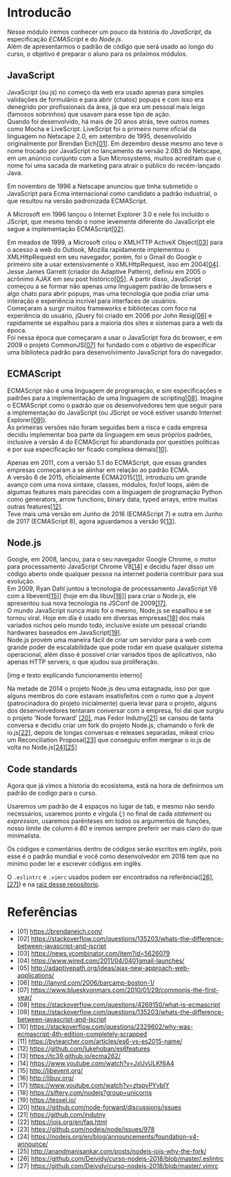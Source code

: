 # Introducão

Nesse módulo iremos conhecer um pouco da história do *JavaScript*, da especificação *ECMAScript*  e do *Node.js*. <br />
Além de apresentarmos o padrão de código que será usado ao longo do curso, o objetivo é preparar o aluno para os próximos módulos.

<a id="introduction-javascript"></a>
## JavaScript

JavaScript (ou js) no começo da web era usado apenas para simples validações de formulário e para abrir (chatos) popups e com isso era denegrido por profissionais da área, já que era um pessoal mais leigo (famosos sobrinhos) que usavam para esse tipo de ação. <br />
Quando foi desenvolvido, há mais de 20 anos atrás, teve outros nomes como Mocha e LiveScript. LiveScript foi o primeiro nome oficial da linguagem no Netscape 2.0, em setembro de 1995, desenvolvido originalmente por Brendan Eich[[01]](https://brendaneich.com/).
Em dezembro desse mesmo ano teve o nome trocado por JavaScript no lançamento da versão 2.0B3 do Netscape, em um anúncio conjunto com a Sun Microsystems, muitos acreditam que o nome foi uma sacada de marketing para atrair o público do recém-lançado Java.

Em novembro de 1996 a Netscape anunciou que tinha submetido o JavaScript para Ecma internacional como candidato a padrão industrial, o que resultou na versão padronizada ECMAScript.

A Microsoft em 1996 lançou o Internet Explorer 3.0 e nele foi incluído o JScript, que mesmo tendo o nome levemente diferente do JavaScript ele segue a implementação ECMAScript[[02]](https://stackoverflow.com/questions/135203/whats-the-difference-between-javascript-and-jscript).

Em meados de 1999, a Microsoft criou o XMLHTTP ActiveX Object[[03]](https://news.ycombinator.com/item?id=5626079) para o acesso a web do Outlook, Mozilla rapidamente implementou o XMLHttpRequest em seu navegador, porém, foi o Gmail do Google o primeiro site a usar extensivamente o XMLHttpRequest, isso em 2004[[04]](https://www.wired.com/2011/04/0401gmail-launches/).<br />
Jesse James Garrett (criador do Adaptive Pattern), definiu em 2005 o acrônimo AJAX em seu post histórico[[05]](http://adaptivepath.org/ideas/ajax-new-approach-web-applications/). A partir disso, JavaScript começou a se formar não apenas uma linguagem padrão de browsers e algo chato para abrir popups, mas uma tecnologia que podia criar uma interação e experiência incrível para interfaces de usuários. <br />
Começaram a surgir muitos frameworks e bibliotecas com foco na experiência do usuário, jQuery foi criado em 2006 por John Resig[[06]](http://lanyrd.com/2006/barcamp-boston-1/) e rapidamente se espalhou para a maioria dos sites e sistemas para a web da época. <br />
Foi nessa época que começaram a usar o JavaScript fora do browser, e em 2009 o projeto CommonJS[[07]](https://www.blueskyonmars.com/2010/01/29/commonjs-the-first-year/) foi fundado com o objetivo de especificar uma biblioteca padrão para desenvolvimento JavaScript fora do navegador.

<a id="introduction-ecmascript"></a>
## ECMAScript

ECMAScript não é uma linguagem de programação, e sim especificações e padrões para a implementação de uma linguagem de scripting[[08]](https://stackoverflow.com/questions/4269150/what-is-ecmascript). Imagine o ECMAScript como o padrão que os desenvolvedores tem que seguir para a implementação do JavaScript (ou JScript se você estiver usando Internet Explorer[[09]](#https://stackoverflow.com/questions/135203/whats-the-difference-between-javascript-and-jscript)).<br />
As primeiras versões não foram seguidas bem a risca e cada empresa decidiu implementar boa parte da linguagem em seus próprios padrões, inclusive a versão 4 do ECMAScript foi abandonada por questões políticas e por sua especificação ter ficado complexa demais[[10]](https://stackoverflow.com/questions/2329602/why-was-ecmascript-4th-edition-completely-scrapped).

Apenas em 2011, com a versão 5.1 do ECMAScript, que essas grandes empresas começaram a se alinhar em relação ao padrão ECMA.<br />
A versão 6 de 2015, oficialmente ECMA2015[[11]](https://bytearcher.com/articles/es6-vs-es2015-name/), introduziu um grande avanço com uma nova sintaxe, classes, módulos, for/of loops, além de algumas features mais parecidas com a linguagem de programação Python como generators, arrow functions, binary data, typed arrays, entre muitas outras features[[12]](https://github.com/lukehoban/es6features). <br />
Teve mais uma versão em Junho de 2016 (ECMAScript 7) e outra em Junho de 2017 (ECMAScript 8), agora aguardamos a versão 9[[13]](https://tc39.github.io/ecma262/).

<a id='introduction-nodejs'></a>
## Node.js

Google, em 2008, lançou, para o seu navegador Google Chrome, o motor para processamento JavaScript Chrome V8[[14]](https://www.youtube.com/watch?v=JxUvULKf6A4) e decidiu fazer disso um código aberto onde qualquer pessoa na internet poderia contribuir para sua evolução.<br />
Em 2009, Ryan Dahl juntou a tecnologia de processamento JavaScript V8 com a libevent[[15]](http://libevent.org/)] (hoje em dia libuv[[16]](http://libuv.org/)] para criar o Node.js, ele apresentou sua nova tecnologia na JSConf de 2009[[17]](https://www.youtube.com/watch?v=ztspvPYybIY).<br />
O mundo JavaScript nunca mais foi o mesmo, Node.js se espalhou e se tornou viral. Hoje em dia é usado em diversas empresas[[18]](https://siftery.com/nodejs?group=unicorns) dos mais variados nichos pelo mundo todo, inclusive existe um pessoal criando hardwares baseados em JavaScript[[19]](https://tessel.io/).<br />
Node.js provém uma maneira fácil de criar um servidor para a web com grande poder de escalabilidade que pode rodar em quase qualquer sistema operacional, além disso é possível criar variados tipos de aplicativos, não apenas HTTP servers, o que ajudou sua proliferação.

[img e testo explicando funcionamento interno]

Na metade de 2014 o projeto Node.js deu uma estagnada, isso por que alguns membros do core estavam insatisfeitos com o rumo que a Joyent (patrocinadora do projeto inicialmente) queria levar para o projeto, alguns dos desenvolvedores tentaram conversar com a empresa, foi dai que surgiu o projeto 'Node forward' [[20]](https://github.com/node-forward/discussions/issues), mas Fedor Indutny[[21]](https://github.com/indutny) se cansou de tanta conversa e decidiu criar um fork do projeto Node.js, chamando o fork de io.js[[22]](https://iojs.org/en/faq.html), depois de longas conversas e releases separadas, mikeal criou um Reconciliation Proposal[[23]](https://github.com/nodejs/node/issues/978) que conseguiu enfim mergear o io.js de volta no Node.js[[24]](https://nodejs.org/en/blog/announcements/foundation-v4-announce/)[[25]](http://anandmanisankar.com/posts/nodejs-iojs-why-the-fork/)

<a id='introduction-codestandards'></a>
## Code standards
Agora que já vimos a historia do ecosistema, está na hora de definirmos um padrão de codigo para o curso.

Usaremos um padrão de 4 espaços no lugar de tab, e mesmo não sendo necessários, usaremos ponto e vírgula (*;*) no final de cada *statement* ou *expression*, usaremos parênteses em todos os argumentos de funções, nosso limite de column é *80* e iremos sempre preferir ser mais claro do que minimalista.

Os códigos e comentários dentro de códigos serão escritos em *inglês*, pois esse é o padrão mundial e você como desenvolvedor em 2018 tem que no mínimo poder ler e escrever códigos em inglês.

O `.eslintrc` e `.vimrc` usados podem ser encontrados na referência([[26]](https://github.com/Deividy/curso-nodejs-2018/blob/master/.eslintrc), [[27]](https://github.com/Deividy/curso-nodejs-2018/blob/master/.vimrc)) e na [raíz desse repositorio](https://github.com/Deividy/curso-nodejs-2018/).

# Referências

<a id='ref-1'></a>
- [01] https://brendaneich.com/
<a id='ref-2'></a>
- [02] https://stackoverflow.com/questions/135203/whats-the-difference-between-javascript-and-jscript
<a id='ref-3'></a>
- [03] https://news.ycombinator.com/item?id=5626079
<a id='ref-4'></a>
- [04] https://www.wired.com/2011/04/0401gmail-launches/
<a id='ref-5'></a>
- [05] http://adaptivepath.org/ideas/ajax-new-approach-web-applications/
<a id='ref-6'></a>
- [06] http://lanyrd.com/2006/barcamp-boston-1/
<a id='ref-7'></a>
- [07] https://www.blueskyonmars.com/2010/01/29/commonjs-the-first-year/
<a id='ref-8'></a>
- [08] https://stackoverflow.com/questions/4269150/what-is-ecmascript
<a id='ref-9'></a>
- [09] https://stackoverflow.com/questions/135203/whats-the-difference-between-javascript-and-jscript
<a id='ref-10'></a>
- [10] https://stackoverflow.com/questions/2329602/why-was-ecmascript-4th-edition-completely-scrapped
<a id='ref-11'></a>
- [11] https://bytearcher.com/articles/es6-vs-es2015-name/
<a id='ref-12'></a>
- [12] https://github.com/lukehoban/es6features
<a id='ref-13'></a>
- [13] https://tc39.github.io/ecma262/
<a id='ref-14'></a>
- [14] https://www.youtube.com/watch?v=JxUvULKf6A4
<a id='ref-15'></a>
- [15] http://libevent.org/
<a id='ref-16'></a>
- [16] http://libuv.org/
<a id='ref-17'></a>
- [17] https://www.youtube.com/watch?v=ztspvPYybIY
<a id='ref-18'></a>
- [18] https://siftery.com/nodejs?group=unicorns
<a id='ref-19'></a>
- [19] https://tessel.io/
<a id='ref-20'></a>
- [20] https://github.com/node-forward/discussions/issues
<a id='ref-21'></a>
- [21] https://github.com/indutny
<a id='ref-22'></a>
- [22] https://iojs.org/en/faq.html
<a id='ref-23'></a>
- [23] https://github.com/nodejs/node/issues/978
<a id='ref-24'></a>
- [24] https://nodejs.org/en/blog/announcements/foundation-v4-announce/
<a id='ref-25'></a>
- [25] http://anandmanisankar.com/posts/nodejs-iojs-why-the-fork/
<a id='ref-26'></a>
- [26] https://github.com/Deividy/curso-nodejs-2018/blob/master/.eslintrc
<a id='ref-27'></a>
- [27] https://github.com/Deividy/curso-nodejs-2018/blob/master/.vimrc
